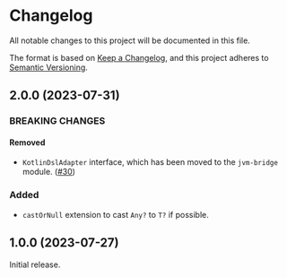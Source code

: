 # Changelog

All notable changes to this project will be documented in this file.

The format is based on [Keep a Changelog](https://keepachangelog.com/en/1.1.0/), and this project adheres to
[Semantic Versioning](https://semver.org/spec/v2.0.0.html).

## 2.0.0 (2023-07-31)

### BREAKING CHANGES

#### Removed

- `KotlinDslAdapter` interface, which has been moved to the `jvm-bridge` module.
([#30](https://github.com/Black-Kamelia/Sprinkler/issues/30))

### Added

- `castOrNull` extension to cast `Any?` to `T?` if possible.

## 1.0.0 (2023-07-27)

Initial release.
